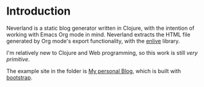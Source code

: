 # Introduction
Neverland is a static blog generator written in Clojure, with the intention of working with Emacs Org mode in mind. Neverland extracts the HTML file generated by Org mode's export functionality, with the [enlive](https://github.com/cgrand/enlive) library.

I'm relatively new to Clojure and Web programming, so this work is still *very primitive*.

The example site in the folder is [My personal Blog](http://www.mtong.me), which is built with [bootstrap](http://twitter.github.com/bootstrap/).
